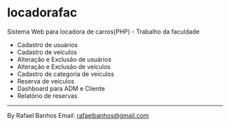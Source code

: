 # locadorafac
Sistema Web para locadora de carros(PHP) - Trabalho da faculdade

- Cadastro de usuários
- Cadastro de veículos
- Alteração e Exclusão de usuários
- Alteração e Exclusão de veículos
- Cadastro de categoria de veículos
- Reserva de veículos
- Dashboard para ADM e Cliente
- Relatório de reservas

-----------------------------
By Rafael Banhos 
Email: rafaelbanhos@gmail.com
